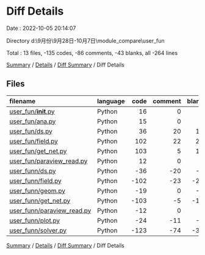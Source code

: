 # Diff Details

Date : 2022-10-05 20:14:07

Directory d:\\9月份\\9月28日-10月7日\\module_compare\\user_fun

Total : 13 files,  -135 codes, -86 comments, -43 blanks, all -264 lines

[Summary](results.md) / [Details](details.md) / [Diff Summary](diff.md) / Diff Details

## Files
| filename | language | code | comment | blank | total |
| :--- | :--- | ---: | ---: | ---: | ---: |
| [user_fun/__init__.py](/user_fun/__init__.py) | Python | 16 | 0 | 2 | 18 |
| [user_fun/ana.py](/user_fun/ana.py) | Python | 15 | 0 | 0 | 15 |
| [user_fun/ds.py](/user_fun/ds.py) | Python | 36 | 20 | 10 | 66 |
| [user_fun/field.py](/user_fun/field.py) | Python | 102 | 22 | 25 | 149 |
| [user_fun/get_net.py](/user_fun/get_net.py) | Python | 103 | 5 | 10 | 118 |
| [user_fun/paraview_read.py](/user_fun/paraview_read.py) | Python | 12 | 0 | 0 | 12 |
| [user_funn/ds.py](/user_funn/ds.py) | Python | -36 | -20 | -9 | -65 |
| [user_funn/field.py](/user_funn/field.py) | Python | -102 | -23 | -28 | -153 |
| [user_funn/geom.py](/user_funn/geom.py) | Python | -19 | 0 | -4 | -23 |
| [user_funn/get_net.py](/user_funn/get_net.py) | Python | -103 | -5 | -10 | -118 |
| [user_funn/paraview_read.py](/user_funn/paraview_read.py) | Python | -12 | 0 | 0 | -12 |
| [user_funn/plot.py](/user_funn/plot.py) | Python | -24 | -11 | -6 | -41 |
| [user_funn/solver.py](/user_funn/solver.py) | Python | -123 | -74 | -33 | -230 |

[Summary](results.md) / [Details](details.md) / [Diff Summary](diff.md) / Diff Details
